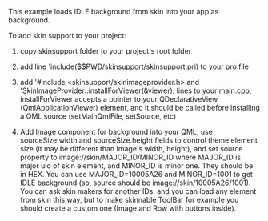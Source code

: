 This example loads IDLE background from skin into your app as background.

To add skin support to your project:

1. copy skinsupport folder to your project's root folder
2. add line
'include($$PWD/skinsupport/skinsupport.pri)
to your pro file
3. add 
'#include <skinsupport/skinimageprovider.h>
and
'SkinImageProvider::installForViewer(&viewer);
lines to your main.cpp, installForViewer accepts a pointer to your QDeclarativeView (QmlApplicationViewer) element, and it should be called before installing a QML source (setMainQmlFile, setSource, etc)

4. Add Image component for background into your QML, use sourceSize.width and sourceSize.height fields to control theme element size (it may be different than Image's width, height), and set source property to image://skin/MAJOR_ID/MINOR_ID where MAJOR_ID is major uid of skin element, and MINOR_ID is minor one. They should be in HEX. You can use MAJOR_ID=10005A26 and MINOR_ID=1001 to get IDLE background (so, source should be image://skin/10005A26/1001).
You can ask skin makers for another IDs, and you can load any element from skin this way, but to make skinnable ToolBar for example you should create a custom one (Image and Row with buttons inside).
